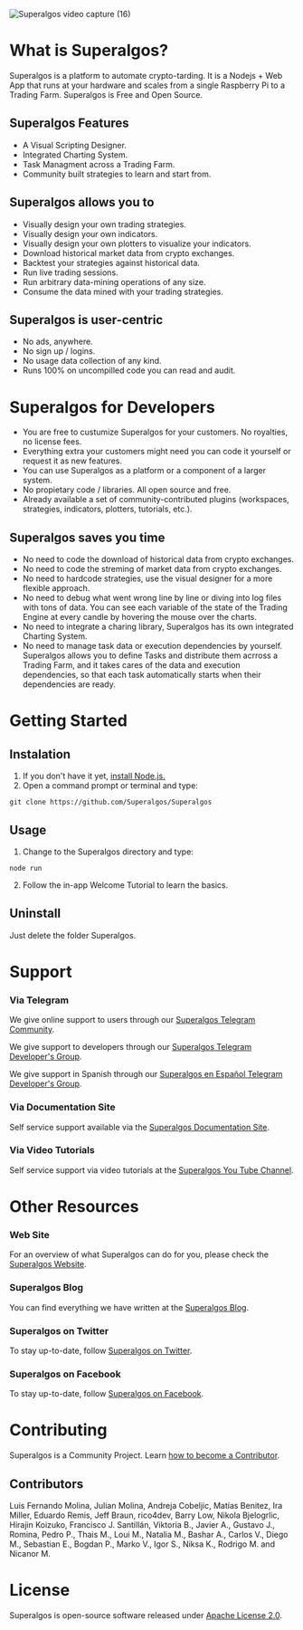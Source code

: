 ![Superalgos video capture (16)](https://user-images.githubusercontent.com/9479367/77251218-76d25980-6c4d-11ea-8e47-be7db2e8abdb.gif)

# What is Superalgos?

Superalgos is a platform to automate crypto-tarding. It is a Nodejs + Web App that runs at your hardware and scales from a single Raspberry Pi to a Trading Farm. Superalgos is Free and Open Source.

## Superalgos Features

* A Visual Scripting Designer.
* Integrated Charting System.
* Task Managment across a Trading Farm.
* Community built strategies to learn and start from.

## Superalgos allows you to

* Visually design your own trading strategies.
* Visually design your own indicators.
* Visually design your own plotters to visualize your indicators.
* Download historical market data from crypto exchanges.
* Backtest your strategies against historical data.
* Run live trading sessions.
* Run arbitrary data-mining operations of any size.
* Consume the data mined with your trading strategies.

## Superalgos is user-centric

* No ads, anywhere.
* No sign up / logins.
* No usage data collection of any kind.
* Runs 100% on uncompilled code you can read and audit.

# Superalgos for Developers

* You are free to custumize Superalgos for your customers. No royalties, no license fees.
* Everything extra your customers might need you can code it yourself or request it as new features.
* You can use Superalgos as a platform or a component of a larger system.
* No propietary code / libraries. All open source and free.
* Already available a set of community-contributed plugins (workspaces, strategies, indicators, plotters, tutorials, etc.).

## Superalgos saves you time

* No need to code the download of historical data from crypto exchanges.
* No need to code the streming of market data from crypto exchanges.
* No need to hardcode strategies, use the visual designer for a more flexible approach.
* No need to debug what went wrong line by line or diving into log files with tons of data. You can see each variable of the state of the Trading Engine at every candle by hovering the mouse over the charts.
* No need to integrate a charing library, Superalgos has its own integrated Charting System.
* No need to manage task data or execution dependencies by yourself. Superalgos allows you to define Tasks and distribute them acrross a Trading Farm, and it takes cares of the data and execution dependencies, so that each task automatically starts when their dependencies are ready.

# Getting Started

## Instalation

1. If you don't have it yet, [install Node.js.](https://nodejs.org/en/download/)
2. Open a command prompt or terminal and type:

```
git clone https://github.com/Superalgos/Superalgos
```

## Usage

1. Change to the Superalgos directory and type:
```
node run
```
2. Follow the in-app Welcome Tutorial to learn the basics.

## Uninstall

Just delete the folder Superalgos.

# Support

### Via Telegram

We give online support to users through our [Superalgos Telegram Community](https://t.me/superalgoscommunity).

We give support to developers through our [Superalgos Telegram Developer's Group](https://t.me/superalgosdevelop).

We give support in Spanish through our [Superalgos en Español Telegram Developer's Group](https://t.me/superalgos_es).
 
### Via Documentation Site

Self service support available via the [Superalgos Documentation Site](https://docs.superalgos.org/).

### Via Video Tutorials

Self service support via video tutorials at the [Superalgos You Tube Channel](https://www.youtube.com/channel/UCmYSGbB151xFQPNxj7KfKBg).

# Other Resources

### Web Site

For an overview of what Superalgos can do for you, please check the [Superalgos Website](https://superalgos.org/).

### Superalgos Blog

You can find everything we have written at the [Superalgos Blog](https://medium.com/superalgos).

### Superalgos on Twitter

To stay up-to-date, follow [Superalgos on Twitter](https://twitter.com/superalgos).

### Superalgos on Facebook

To stay up-to-date, follow [Superalgos on Facebook](https://www.facebook.com/superalgos).

# Contributing

Superalgos is a Community Project. Learn [how to become a Contributor](https://docs.superalgos.org/contributing-to-superalgos.html).

## Contributors 

Luis Fernando Molina, Julian Molina, Andreja Cobeljic, Matías Benitez, Ira Miller, Eduardo Remis, Jeff Braun, rico4dev, Barry Low, Nikola Bjelogrlic, Hirajin Koizuko, Francisco J. Santillán, Viktoria B., Javier A., Gustavo J., Romina, Pedro P., Thais M., Loui M., Natalia M., Bashar A., Carlos V., Diego M., Sebastian E., Bogdan P., Marko V., Igor S., Niksa K., Rodrigo M. and Nicanor M.

# License

Superalgos is open-source software released under [Apache License 2.0](LICENSE).
